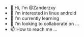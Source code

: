 - 👋 Hi, I’m @Zanderzxy
- 👀 I’m interested in linux  android
- 🌱 I’m currently learning 
- 💞️ I’m looking to collaborate on ...
- 📫 How to reach me ...

<!---
Zanderzxy/Zanderzxy is a ✨ special ✨ repository because its `README.md` (this file) appears on your GitHub profile.
You can click the Preview link to take a look at your changes.
--->
